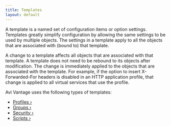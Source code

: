 ```yaml
---
title: Templates
layout: default
---
```

A template is a named set of configuration items or option settings. Templates greatly simplify configuration by allowing the same settings to be used by multiple objects. The settings in a template apply to all the objects that are associated with (bound to) that template.

A change to a template affects all objects that are associated with that template. A template does not need to be rebound to its objects after modification. The change is immediately applied to the objects that are associated with the template. For example, if the option to insert X-Forwarded-For headers is disabled in an HTTP application profile, that change is applied to all virtual services that use the profile.

Avi Vantage uses the following types of templates:

* <a href="/docs/17.1/configuration-guide/templates/profiles">Profiles ›</a>
* <a href="/docs/17.1/configuration-guide/templates/groups">Groups ›</a>
* <a href="/docs/17.1/configuration-guide/templates/security">Security ›</a>
* <a href="/docs/17.1/configuration-guide/templates/scripts">Scripts ›</a>  